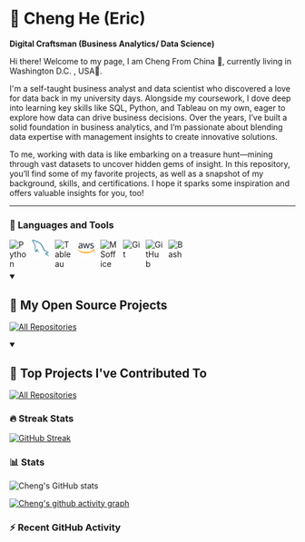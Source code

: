 # 🐒 Cheng He (Eric)

**Digital Craftsman (Business Analytics/ Data Science)**

Hi there! Welcome to my page, I am Cheng From China 🍚, currently living in Washington D.C. , USA🍔.

I'm a self-taught business analyst and data scientist who discovered a love for data back in my university days. Alongside my coursework, I dove deep into learning key skills like SQL, Python, and Tableau on my own, eager to explore how data can drive business decisions. Over the years, I’ve built a solid foundation in business analytics, and I’m passionate about blending data expertise with management insights to create innovative solutions.

To me, working with data is like embarking on a treasure hunt—mining through vast datasets to uncover hidden gems of insight. In this repository, you’ll find some of my favorite projects, as well as a snapshot of my background, skills, and certifications. I hope it sparks some inspiration and offers valuable insights for you, too!

---

### 🧰 Languages and Tools

<img align="left" alt="Python" width="30px" style="padding-right:10px;" src="https://cdn.jsdelivr.net/gh/devicons/devicon/icons/python/python-plain.svg" />
<img align="left" alt="SQL" width="30px" style="padding-right:10px;" src="https://github.com/devicons/devicon/blob/v2.16.0/icons/mysql/mysql-original.svg" />
<img align="left" alt="Tableau" width="30px" style="padding-right:10px;" src="https://www.svgrepo.com/show/354428/tableau-icon.svg" />
<img align="left" alt="AWS" width="30px" style="padding-right:10px;" src="https://github.com/devicons/devicon/blob/v2.16.0/icons/amazonwebservices/amazonwebservices-original-wordmark.svg" />
<img align="left" alt="MSoffice" width="30px" style="padding-right:10px;" src="https://cdn.worldvectorlogo.com/logos/office-2.svg" />
<img align="left" alt="Git" width="30px" style="padding-right:10px;" src="https://cdn.jsdelivr.net/gh/devicons/devicon/icons/git/git-original.svg" />
<img align="left" alt="GitHub" width="30px" style="padding-right:10px;" src="https://cdn.jsdelivr.net/gh/devicons/devicon/icons/github/github-original.svg" />
<img align="left" alt="Bash" width="30px" style="padding-right:10px;" src="https://cdn.jsdelivr.net/gh/devicons/devicon/icons/bash/bash-original.svg" />
<br />

#
<details open> 
  <summary><h2>📘 My Open Source Projects</h2></summary>


  <a href="https://github.com/ChengHeEric?tab=repositories&q=&type=&language=&sort=stargazers"><img alt="All Repositories" title="All Repositories" src="https://custom-icon-badges.demolab.com/badge/-Click%20Here%20For%20All%20My%20Repos-1F222E?style=for-the-badge&logoColor=white&logo=repo"/></a>
</details>

<details open> 
  <summary><h2>📕 Top Projects I've Contributed To</h2></summary>


  <p align="left">
    <a href="https://github.com/ChengHeEric/My-Contributions"><img alt="All Repositories" title="All Repositories" src="https://custom-icon-badges.demolab.com/badge/-Click%20Here%20For%20All%20My%20Forks-1F222E?style=for-the-badge&logoColor=white&logo=fork"/></a>
  </p>
</details>

<h3>🔥 Streak Stats</h3>

[![GitHub Streak](https://streak-stats.demolab.com/?user=ChengHeEric)](https://git.io/streak-stats)

### 📊 Stats


![Cheng's GitHub stats](https://github-readme-stats.vercel.app/api?username=ChengHeEric&show_icons=true&theme=default)


[![Cheng's github activity graph](https://github-readme-activity-graph.vercel.app/graph?username=ChengHeEric&theme=github-compact&area=true)](https://github.com/ChengHeEric/github-readme-activity-graph)

<h3>⚡ Recent GitHub Activity</h3>
<!--START_SECTION:activity-->
<!--END_SECTION:activity-->


